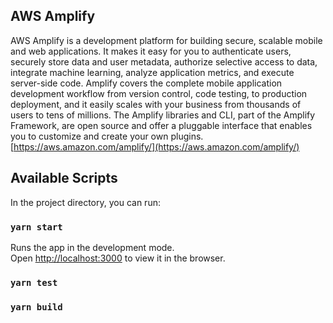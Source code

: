 

## AWS Amplify
AWS Amplify is a development platform for building secure, scalable mobile and web applications. It makes it easy for you to authenticate users, securely store data and user metadata, authorize selective access to data, integrate machine learning, analyze application metrics, and execute server-side code. Amplify covers the complete mobile application development workflow from version control, code testing, to production deployment, and it easily scales with your business from thousands of users to tens of millions. The Amplify libraries and CLI, part of the Amplify Framework, are open source and offer a pluggable interface that enables you to customize and create your own plugins.
[https://aws.amazon.com/amplify/](https://aws.amazon.com/amplify/)

## Available Scripts

In the project directory, you can run:

### `yarn start`

Runs the app in the development mode.<br />
Open [http://localhost:3000](http://localhost:3000) to view it in the browser.

### `yarn test`
### `yarn build`

